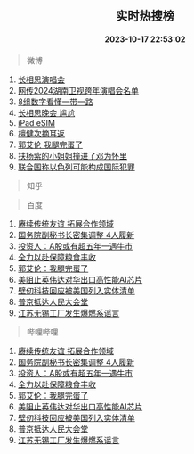 <div align="center"><h2>实时热搜榜</h2><h4>2023-10-17 22:53:02</h4></div>

> 微博  

1. [长相思演唱会](https://s.weibo.com/weibo?q=%E9%95%BF%E7%9B%B8%E6%80%9D%E6%BC%94%E5%94%B1%E4%BC%9A&t=31&band_rank=1&Refer=top)<br />
2. [网传2024湖南卫视跨年演唱会名单](https://s.weibo.com/weibo?q=%23%E7%BD%91%E4%BC%A02024%E6%B9%96%E5%8D%97%E5%8D%AB%E8%A7%86%E8%B7%A8%E5%B9%B4%E6%BC%94%E5%94%B1%E4%BC%9A%E5%90%8D%E5%8D%95%23&t=31&band_rank=2&Refer=top)<br />
3. [8组数字看懂一带一路](https://s.weibo.com/weibo?q=%238%E7%BB%84%E6%95%B0%E5%AD%97%E7%9C%8B%E6%87%82%E4%B8%80%E5%B8%A6%E4%B8%80%E8%B7%AF%23&t=31&band_rank=3&Refer=top)<br />
4. [长相思晚会 尴尬](https://s.weibo.com/weibo?q=%E9%95%BF%E7%9B%B8%E6%80%9D%E6%99%9A%E4%BC%9A%20%E5%B0%B4%E5%B0%AC&t=31&band_rank=4&Refer=top)<br />
5. [iPad eSIM](https://s.weibo.com/weibo?q=iPad%20eSIM&t=31&band_rank=5&Refer=top)<br />
6. [檀健次摘耳返](https://s.weibo.com/weibo?q=%23%E6%AA%80%E5%81%A5%E6%AC%A1%E6%91%98%E8%80%B3%E8%BF%94%23&t=31&band_rank=6&Refer=top)<br />
7. [郭艾伦 我腿完蛋了](https://s.weibo.com/weibo?q=%E9%83%AD%E8%89%BE%E4%BC%A6%20%E6%88%91%E8%85%BF%E5%AE%8C%E8%9B%8B%E4%BA%86&t=31&band_rank=7&Refer=top)<br />
8. [扶杨紫的小姐姐撞进了邓为怀里](https://s.weibo.com/weibo?q=%23%E6%89%B6%E6%9D%A8%E7%B4%AB%E7%9A%84%E5%B0%8F%E5%A7%90%E5%A7%90%E6%92%9E%E8%BF%9B%E4%BA%86%E9%82%93%E4%B8%BA%E6%80%80%E9%87%8C%23&t=31&band_rank=8&Refer=top)<br />
9. [联合国称以色列可能构成国际犯罪](https://s.weibo.com/weibo?q=%23%E8%81%94%E5%90%88%E5%9B%BD%E7%A7%B0%E4%BB%A5%E8%89%B2%E5%88%97%E5%8F%AF%E8%83%BD%E6%9E%84%E6%88%90%E5%9B%BD%E9%99%85%E7%8A%AF%E7%BD%AA%23&t=31&band_rank=9&Refer=top)<br />

> 知乎  


> 百度  

1. [赓续传统友谊 拓展合作领域](https://www.baidu.com/s?wd=%E8%B5%93%E7%BB%AD%E4%BC%A0%E7%BB%9F%E5%8F%8B%E8%B0%8A+%E6%8B%93%E5%B1%95%E5%90%88%E4%BD%9C%E9%A2%86%E5%9F%9F&sa=fyb_news&rsv_dl=fyb_news)<br />
2. [国务院副秘书长密集调整 4人履新](https://www.baidu.com/s?wd=%E5%9B%BD%E5%8A%A1%E9%99%A2%E5%89%AF%E7%A7%98%E4%B9%A6%E9%95%BF%E5%AF%86%E9%9B%86%E8%B0%83%E6%95%B4+4%E4%BA%BA%E5%B1%A5%E6%96%B0&sa=fyb_news&rsv_dl=fyb_news)<br />
3. [投资人：A股或有超五年一遇牛市](https://www.baidu.com/s?wd=%E6%8A%95%E8%B5%84%E4%BA%BA%EF%BC%9AA%E8%82%A1%E6%88%96%E6%9C%89%E8%B6%85%E4%BA%94%E5%B9%B4%E4%B8%80%E9%81%87%E7%89%9B%E5%B8%82&sa=fyb_news&rsv_dl=fyb_news)<br />
4. [全力以赴保障粮食丰收](https://www.baidu.com/s?wd=%E5%85%A8%E5%8A%9B%E4%BB%A5%E8%B5%B4%E4%BF%9D%E9%9A%9C%E7%B2%AE%E9%A3%9F%E4%B8%B0%E6%94%B6&sa=fyb_news&rsv_dl=fyb_news)<br />
5. [郭艾伦：我腿完蛋了](https://www.baidu.com/s?wd=%E9%83%AD%E8%89%BE%E4%BC%A6%EF%BC%9A%E6%88%91%E8%85%BF%E5%AE%8C%E8%9B%8B%E4%BA%86&sa=fyb_news&rsv_dl=fyb_news)<br />
6. [美阻止英伟达对华出口高性能AI芯片](https://www.baidu.com/s?wd=%E7%BE%8E%E9%98%BB%E6%AD%A2%E8%8B%B1%E4%BC%9F%E8%BE%BE%E5%AF%B9%E5%8D%8E%E5%87%BA%E5%8F%A3%E9%AB%98%E6%80%A7%E8%83%BDAI%E8%8A%AF%E7%89%87&sa=fyb_news&rsv_dl=fyb_news)<br />
7. [壁仞科技回应被美国列入实体清单](https://www.baidu.com/s?wd=%E5%A3%81%E4%BB%9E%E7%A7%91%E6%8A%80%E5%9B%9E%E5%BA%94%E8%A2%AB%E7%BE%8E%E5%9B%BD%E5%88%97%E5%85%A5%E5%AE%9E%E4%BD%93%E6%B8%85%E5%8D%95&sa=fyb_news&rsv_dl=fyb_news)<br />
8. [普京抵达人民大会堂](https://www.baidu.com/s?wd=%E6%99%AE%E4%BA%AC%E6%8A%B5%E8%BE%BE%E4%BA%BA%E6%B0%91%E5%A4%A7%E4%BC%9A%E5%A0%82&sa=fyb_news&rsv_dl=fyb_news)<br />
9. [江苏无锡工厂发生爆燃系谣言](https://www.baidu.com/s?wd=%E6%B1%9F%E8%8B%8F%E6%97%A0%E9%94%A1%E5%B7%A5%E5%8E%82%E5%8F%91%E7%94%9F%E7%88%86%E7%87%83%E7%B3%BB%E8%B0%A3%E8%A8%80&sa=fyb_news&rsv_dl=fyb_news)<br />

> 哔哩哔哩  

1. [赓续传统友谊 拓展合作领域](https://www.baidu.com/s?wd=%E8%B5%93%E7%BB%AD%E4%BC%A0%E7%BB%9F%E5%8F%8B%E8%B0%8A+%E6%8B%93%E5%B1%95%E5%90%88%E4%BD%9C%E9%A2%86%E5%9F%9F&sa=fyb_news&rsv_dl=fyb_news)<br />
2. [国务院副秘书长密集调整 4人履新](https://www.baidu.com/s?wd=%E5%9B%BD%E5%8A%A1%E9%99%A2%E5%89%AF%E7%A7%98%E4%B9%A6%E9%95%BF%E5%AF%86%E9%9B%86%E8%B0%83%E6%95%B4+4%E4%BA%BA%E5%B1%A5%E6%96%B0&sa=fyb_news&rsv_dl=fyb_news)<br />
3. [投资人：A股或有超五年一遇牛市](https://www.baidu.com/s?wd=%E6%8A%95%E8%B5%84%E4%BA%BA%EF%BC%9AA%E8%82%A1%E6%88%96%E6%9C%89%E8%B6%85%E4%BA%94%E5%B9%B4%E4%B8%80%E9%81%87%E7%89%9B%E5%B8%82&sa=fyb_news&rsv_dl=fyb_news)<br />
4. [全力以赴保障粮食丰收](https://www.baidu.com/s?wd=%E5%85%A8%E5%8A%9B%E4%BB%A5%E8%B5%B4%E4%BF%9D%E9%9A%9C%E7%B2%AE%E9%A3%9F%E4%B8%B0%E6%94%B6&sa=fyb_news&rsv_dl=fyb_news)<br />
5. [郭艾伦：我腿完蛋了](https://www.baidu.com/s?wd=%E9%83%AD%E8%89%BE%E4%BC%A6%EF%BC%9A%E6%88%91%E8%85%BF%E5%AE%8C%E8%9B%8B%E4%BA%86&sa=fyb_news&rsv_dl=fyb_news)<br />
6. [美阻止英伟达对华出口高性能AI芯片](https://www.baidu.com/s?wd=%E7%BE%8E%E9%98%BB%E6%AD%A2%E8%8B%B1%E4%BC%9F%E8%BE%BE%E5%AF%B9%E5%8D%8E%E5%87%BA%E5%8F%A3%E9%AB%98%E6%80%A7%E8%83%BDAI%E8%8A%AF%E7%89%87&sa=fyb_news&rsv_dl=fyb_news)<br />
7. [壁仞科技回应被美国列入实体清单](https://www.baidu.com/s?wd=%E5%A3%81%E4%BB%9E%E7%A7%91%E6%8A%80%E5%9B%9E%E5%BA%94%E8%A2%AB%E7%BE%8E%E5%9B%BD%E5%88%97%E5%85%A5%E5%AE%9E%E4%BD%93%E6%B8%85%E5%8D%95&sa=fyb_news&rsv_dl=fyb_news)<br />
8. [普京抵达人民大会堂](https://www.baidu.com/s?wd=%E6%99%AE%E4%BA%AC%E6%8A%B5%E8%BE%BE%E4%BA%BA%E6%B0%91%E5%A4%A7%E4%BC%9A%E5%A0%82&sa=fyb_news&rsv_dl=fyb_news)<br />
9. [江苏无锡工厂发生爆燃系谣言](https://www.baidu.com/s?wd=%E6%B1%9F%E8%8B%8F%E6%97%A0%E9%94%A1%E5%B7%A5%E5%8E%82%E5%8F%91%E7%94%9F%E7%88%86%E7%87%83%E7%B3%BB%E8%B0%A3%E8%A8%80&sa=fyb_news&rsv_dl=fyb_news)<br />
